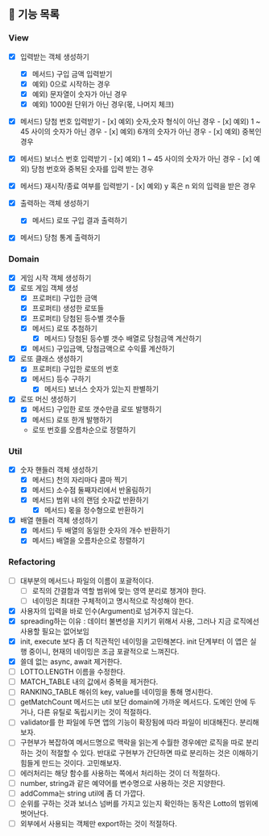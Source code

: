 ## 🎯 기능 목록

### View

- [x]  입력받는 객체 생성하기
	- [x]  메서드) 구입 금액 입력받기
    - [x]  예외) 0으로 시작하는 경우
    - [x]  예외) 문자열이 숫자가 아닌 경우
    - [x]  예외) 1000원 단위가 아닌 경우(몫, 나머지 체크)
  - [x]  메서드) 당첨 번호 입력받기
    - [x]  예외) 숫자,숫자 형식이 아닌 경우
    - [x]  예외) 1 ~ 45 사이의 숫자가 아닌 경우
    - [x]  예외) 6개의 숫자가 아닌 경우
    - [x]  예외) 중복인 경우
  - [x]  메서드) 보너스 번호 입력받기
    - [x]  예외) 1 ~ 45 사이의 숫자가 아닌 경우
    - [x]  예외) 당첨 번호와 중복된 숫자를 입력 받는 경우
  - [x]  메서드) 재시작/종료 여부를 입력받기
    - [x]  예외) y 혹은 n 외의 입력을 받은 경우

- [x]  출력하는 객체 생성하기
	- [x]  메서드) 로또 구입 결과 출력하기
  - [x]  메서드) 당첨 통계 출력하기

### Domain

- [x]  게임 시작 객체 생성하기
- [x]  로또 게임 객체 생성
    - [x]  프로퍼티) 구입한 금액
    - [x]  프로퍼티) 생성한 로또들
    - [x]  프로퍼티) 당첨된 등수별 갯수들
    - [x]  메서드) 로또 추첨하기
		- [x]  메서드) 당첨된 등수별 갯수 배열로 당첨금액 계산하기
    - [x]  메서드) 구입금액, 당첨금액으로 수익률 계산하기
- [x]  로또 클래스 생성하기
    - [x]  프로퍼티) 구입한 로또의 번호
    - [x]  메서드) 등수 구하기
		- [x]  메서드) 보너스 숫자가 있는지 판별하기
- [x]  로또 머신 생성하기
    - [x]  메서드) 구입한 로또 갯수만큼 로또 발행하기
    - [x]  메서드) 로또 한개 발행하기 
    - 로또 번호를 오름차순으로 정렬하기

### Util

- [x]  숫자 핸들러 객체 생성하기
    - [x]  메서드) 천의 자리마다 콤마 찍기
    - [x]  메서드) 소수점 둘째자리에서 반올림하기
    - [x]  메서드) 범위 내의 랜덤 숫자값 반환하기
		- [x]  메서드) 몫을 정수형으로 반환하기
- [x]  배열 핸들러 객체 생성하기
    - [x]  메서드) 두 배열의 동일한 숫자의 개수 반환하기
    - [x]  메서드) 배열을 오름차순으로 정렬하기
		
### Refactoring

- [ ]  대부분의 메서드나 파일의 이름이 포괄적이다.
    - [ ]  로직의 간결함과 역할 범위에 맞는 영역 분리로 챙겨야 한다.
    - [ ]  네이밍은 최대한 구체적이고 명시적으로 작성해야 한다.
- [x]  사용자의 입력을 바로 인수(Argument)로 넘겨주지 않는다.
- [x]  spreading하는 이유 : 데이터 불변성을 지키기 위해서 사용, 그러나 지금 로직에선 사용할 필요는 없어보임
- [x]  init, execute 보다 좀 더 직관적인 네이밍을 고민해본다. init 단계부터 이 앱은 실행 중이니, 현재의 네이밍은 조금 포괄적으로 느껴진다.
- [x]  쓸데 없는 async, await 제거한다.
- [ ]  LOTTO.LENGTH 이름을 수정한다.
- [ ]  MATCH_TABLE 내의 값에서 중복을 제거한다.
- [ ]  RANKING_TABLE 해쉬의 key, value를 네이밍을 통해 명시한다.
- [ ]  getMatchCount 메서드는 util 보단 domain에 가까운 메서드다. 도메인 안에 두거나, 다른 유틸로 독립시키는 것이 적절하다.
- [ ]  validator를 한 파일에 두면 앱의 기능이 확장됨에 따라 파일이 비대해진다. 분리해보자.
- [ ]  구현부가 복잡하여 메서드명으로 맥락을 읽는게 수월한 경우에만 로직을 따로 분리하는 것이 적절할 수 있다. 반대로 구현부가 간단하면 따로 분리하는 것은 이해하기 힘들게 만드는 것이다. 고민해보자.
- [ ]  에러처리는 해당 함수를 사용하는 쪽에서 처리하는 것이 더 적절하다.
- [ ]  number, string과 같은 예약어를 변수명으로 사용하는 것은 지양한다.
- [ ]  addComma는 string util에 좀 더 가깝다.
- [ ]  순위를 구하는 것과 보너스 넘버를 가지고 있는지 확인하는 동작은 Lotto의 범위에 벗어난다.
- [ ]  외부에서 사용되는 객체만 export하는 것이 적절하다.
